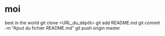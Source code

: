 # moi
best in the world
git clone <URL_du_dépôt>
git add README.md
git commit -m "Ajout du fichier README.md"
git push origin master
